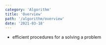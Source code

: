 ```yaml
---
category: 'Algorithm'
title: 'Overview'
path: '/algorithm/overview'
date: '2021-03-18'
---
```


- efficient procedures for a solving a problem
